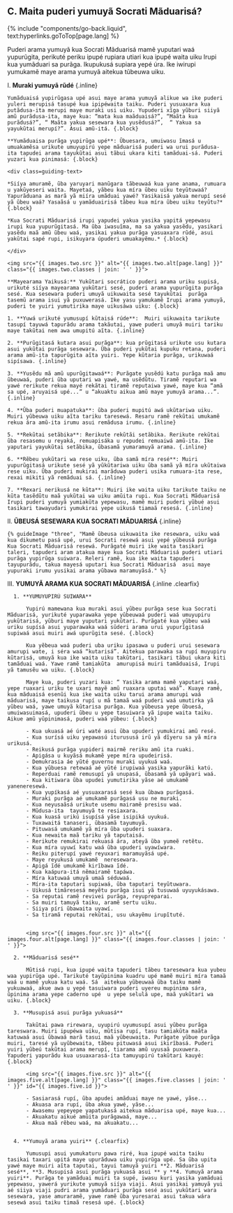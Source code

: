 ## C. Maita puderi yumuyã Socrati Mãduarisá?
{% include "components/go-back.liquid", text:hyperlinks.goToTop[page.lang] %}

Puderi arama yumuyã kua Socrati Mãduarisá mamẽ yuputari waá yupurũgita, perikuté periku ipupé rupiara utiari kua ipupé waita uiku Irupi kua yumãduari sa purãga. Ikupukusá supiara yepé úra. Ike iwirupi yumukamẽ maye arama yumuyã aitekua tũbeuwa uiku.

I.  **Muraki yumuyã rũdé** {.inline}

    Yumãduaisá yupirũgasa upé asui maye arama yumuyã alikue wa ike puderi yuleri merupisá tasupé kua ipipéwaita taiku. Puderi yusuaxara kua putãdusa-ita merupi maye muraki usi uiku. Yupuderi xĩga yũburi siiyã amũ purãdusa-ita, maye kua: “mata kua maãduaisá?”, “Maãta kua purãdusá?”, “ Maãta yakua sesewara kua yusẽdusá?”,  “ Yakua sa yayukũtai merupí?”. Asui amũ-itá. {.block}

    **Yumãduaisa purãga yupirũga upé**: Ũbuesara, umuiwasu ĩmasá u umuakamẽsa urikute umuyupirú yepe mãduarisá puderi wa urui purãdusa-ita tapudei arama tayukũtai asui tãbui ukara kiti tamãduai-sá. Puderi yuzari kua pinimasá: {.block}

    <div class=guiding-text>

    *Siíya amuramẽ, ũba yaruyari manũgara tãbeuwaá kua yane anama, rumuara u yakũyeseri waita. Mayetaá, yãbeu kua míra ũbeu uiku teyũtuwaá? Yapurãduana as marã yã miíra umãduai yawé? Yasikaisá yakua merupí sesé yã ũbeu waá? Yasaãsá u yamãduairisá tãbeu kua míra ũbeu uiku teyũtu?* {.block}

    *Kua Socrati Mãduarisá irupi yapudei yakua yasika yapitá yepewasu irupi kua yupurũgitasá. Ma ũba iwasuĩma, ma sa yakua yasẽdu, yasikari yasẽdu maã amũ ũbeu waá, yasikai yakua purãga yasuaxara rũdé, asui yakũtai sapé rupi, isikuyara úpuderi umuakayẽmu.* {.block}

    </div>

    <img src="{{ images.two.src }}" alt="{{ images.two.alt[page.lang] }}" class="{{ images.two.classes | join: ' ' }}">

    **Mayearama Yaikusá:** Yukũtari socrático puderi arama uriku supisá, urikuté siíya mayearama yukũtari sesé, puderi arama yupurũgita purãga sesé. Kua sesewara puderi umuyã uikuwaita sesé tayukũtai  purãga tasemũ arama isui yã puxuwerasá. Ike yasu yamukamẽ Irupi arama yumuyã, puderi te yuiri yumutirika maye uikusáwa uiku: {.block}

    1. **Yuwá urikuté yumusupí kũtaisá rúde**:  Muiri uikuwaita tarikute tasupí tayuwá tapurãdu arama takãutai, yawe puderi umuyã muiri tariku maye takũtai nem awa umupitú aĩta. {.inline}

    2. **Purũgitasá kutara asui purãga**: kua prũgitasá urikute usu kutara asui yukũtai purãga sesewara. Ũba puderi yukũtai kupuku retana, puderi arama amũ-ita tapurũgita aĩta yuiri. Yepe kũtaria purãga, urikuwaá sipísawa. {.inline}

    3. **Yusẽdu mã amũ upurũgitawaá**: Purãgate yusẽdú katu purãga maã amu ũbeuwaá, puderi ũba uputari wa yawé, ma usẽdũtu. Tiramẽ reputari wa yawé rerikute rekua mayé rekãtai tiramẽ reputaiwa yawé, maye kua “amã sa upé, aruyaisá upé...” u “akuaktu aikua amũ maye yumuyã arama...”. {.inline}

    4. **Ũba puderi muapatuka**: ũba puderi mupitú awá ukũtariwa uiku. Muiri yũbeuwa uiku aĩta tariku taresewá. Resaru ramẽ rekũtai umukamẽ rekua ára amũ-ita irumu asui remãdusa irumu. {.inline}

    5. **Rekũtai setãbika**: Rerikute rekũtãi setãbika. Rerikute rekũtai ũba resasemu u reyaká, remuapisáka u repudei remuaiwá amũ-ita. Ike yaputari yayukũtai setãbika, ũbasamã yumaramuyã arama. {.inline}

    6. **Rẽbeu yukũtari wa rese uiku, ũba samã míra resé**: Muiri yupurũgitasá urikute sesé yã yũkũtariwa uiku ũba samã yã míra ukũtaiwa rese uiku. Ũba puderi mukirai marãduwa puderi usika rumuara-ita rese, rexai mikiti yã remãduai sá. {.inline}

    7. **Rexari nerikusá ne kũta**: Muiri ike waita uiku tarikute taiku ne kũta tasẽdũtu maã yukũtai wa uiku amũita rupi. Kua Socrati Mãduarisá Irupi puderi yumuyã yumiakũta yepewasu, mamẽ muiri puderi yũbué asui tasikari tawayudari yumukirai yepe uikusá tiamaã resesá. {.inline}

II. **ŨBEUSÁ SESEWARA KUA SOCRATI MÃDUARISÁ** {.inline}

    {% guideImage "three", "Mamẽ ũbeusa uikuwaita ike resewara, uiku waá kua dikumetu pasá upé, urui Socrati resewá asui yepé yũbeusá purãga Kua Socrati Mãduarisá resewá. Purãgaté muiri ike waita tasikari taleri, tapuderi aram atakua maye kua Socrati Mãduarisá puderi utiari purãga yupirũga suiwara. Releri ramẽ, kua ike waita tapuderi tayupurãdu, takua mayesá uputari kua Socrati Mãduarisá  asui maye yupuraki irumu yusikai arama yũbawa maramuyãsá." %}


III.  **YUMUYÃ ARAMA KUA SOCRATI MÃDUARISÁ** {.inline .clearfix}

      1. **YUMUYUPIRÚ SUIWARA**

          Yupirú mamewana kua muraki asui yũbeu purãga sese kua Socrati Mãduarisá, yurikuté yuparawaka yepe yũbeuwaá puderi waá umuyupiru yukũtarisá, yũburi maye yuputari yukũtari. Purãgaté kua yũbeu waá uriku supísá asui yuparawaka waá sũderi arama urui yupurĩgitasá supiwaá asui muiri awá upurũgita sesé. {.block}

          Kua yẽbeua waá puderi uba uriku ipasawa u puderi urui sesewara amurupi wate, i séra waá “kutarisá”. Aitekua parawaka sa rupí muyupiru kũtarisá, umuyã kua ike waita uiku takũtari, tasikari tãbui ukara kiti tamãduai waá. Yawe ramẽ tamiakũta  amurupisá muiri tamãduaisá, Irupi yã tamusẽu wa uiku. {.block}

          Maye kua, puderi yuzari kua: “ Yasika arama mamẽ yaputari waá, yepe ruaxari uriku te uxari mayẽ amũ ruaxara uputai waá”. Kuaye ramẽ, kua mãduaisá esenũi kua ike waita uiku tarui arama amurupi waá mãduarisá, maye taikusa rupí u mã tamaã waá puderi waá umutirka yã yũbeu waá, yawe umuyã kũtarisa purãga. Kua yũbeusa yepe ũbuesá, umuiwasuimasá, upuderi ũbeu u yepe tasuiwara yã ipupe waita taiku. Aikue amũ yũpinimasá, puderi waá yũbeu: {.block}

          - Kua ukuasá aé úri waté asui ũba upuderi yumukirai amũ resé.
          - Kua surísá uiku yepawasú iturususá irũ yã dĩyeru sa yã míra urikusá.
          - Reikusá purãga yupideri mairmẽ reriku amũ ita ruaki.
          - Apigása u kuyãsá mukamẽ yepe míra upudeirisá.
          - Demukrasia áe yũté guvernu muraki uyukuá waá.
          - Kua yũbuesa retewaá aé yũté irupiwaá yasika yapurãki katú.
          - Reperduai ramẽ remusupí yã unupasá, ũbasamã yã upãyari waá.
          - Kua kitiwara ũba upudei yumutirika yãse aé umukamẽ yaneneresewá.
          - Kua yupíkasá aé yusuaxarasá sesé kua ũbawa purãgasá.
          - Muraki purãga aé umukamẽ purãgasá usu ne muraki.
          - Kua neyusaãsá urikute usemu mairamẽ presisu waá.
          - Mũdusa-ita  tayumuyã te resiaxara.
          - Kua kuasá urikú isupísá yãse isipiká uyukuá.
          - Tuxawaitá tanaseri, ũbasamã tayumuyã.
          - Pituwasá umukamẽ yã míra ũba upuderi suaxara.
          - Kua newaita maã tariku yã taputaisá.
          - Rerikute remukirai rekuasá ára, ateyã ũba yumeẽ retẽtu.
          - Kua míra uyuwí katu waá ũba upuderi uyawíwara.
          - Reiku piterupí yawé reyuxari maramuyãsá upé.
          - Maye reyukusá umukamẽ  neresewara.
          - Apigá ĩdé umukamẽ kirĩbawa ĩdé.
          - Kua kaápura-itá nẽmairamẽ tapáwa.
          - Míra katuwaá umuyã umaã séduwaá.
          - Míra-ita taputari supiwaá, ũba taputari teyũtuwara.
          - Uikusá timãresesá meyẽtu purãga isui yã tusuwaá uyuyukásawa.
          - Sa reputai ramẽ revivei purãga, reyupreparai.
          - Sa muiri tamuyã taiku, aramẽ sertu uiku.
          - Siiya píri ũbawaita uyawí.
          - Sa tiramã reputai rekũtai, usu ukayẽmu irupĩtuté.


          <img src="{{ images.four.src }}" alt="{{ images.four.alt[page.lang] }}" class="{{ images.four.classes | join: ' ' }}">

      2. **Mãduarisá sesé**

          Mũtisá rupi, kua ipupé waita tapuderi tãbeu taresewara kua yubeu waa yupirũga upé. Tarikuté tayũpinima kuadru upé mamẽ muiri míra tamaã waá u mamẽ yukua katu waá. Sá  aitekua yũbeuwaá ũba taiku mamẽ yukuawaá, akue awa u yepé tasuiwara puderi uyereu mupinima sára, ũpinima arama yepe caderno upé  u yepe selulá upe, maã yukũtari wa uiku. {.block}

      3. **Musupisá asui purãga yukuasá**

          Takũtai pawa rirewara, uyupirú uyumusupí asui yũbeu purãga tareswara. Muiri ipupéwa uiku, mũtisa rupí, tasu tamiakũta maãta katuwaá asui ũbawaá marã tasui maã yũbeuwaita. Purãgate yũbue purãga muiri, taresé yã uyũbewaita, tãbeu pituwasá asui ikirĩbasá. Puderi yuiri yũbeú takũtai arama merupí, tiarama amũ uyusaã puxuwera. Yapuderi yapurãdu kua usuaxarasá-íta tamuyupirú takũtari kauyé: {.block}

          <img src="{{ images.five.src }}" alt="{{ images.five.alt[page.lang] }}" class="{{ images.five.classes | join: ' ' }}" id="{{ images.five.id }}">

          - Sasiarasá rupí, ũba apudei amãduai maye ne yawé, yãse...
          - Akuasa ara rupí, ũba akua yawé, yãse...
          - Awasemu yepeyepe yapatukasá aitekua mãduarisa upé, maye kua...
          - Akuakatu aikué amũita purãgawaá, maye...
          - Akua maã rẽbeu waá, ma akuakatu...


      4. **Yumuyã arama yuiri** {.clearfix}

          Yumusupi asui yumukaturu pawa riré, kua ipupé waita taiku tasikai taxari upitá maye upurãduwa uiku yupirũga upé. Sa ũba upita yawé maye muiri aĩta taputai, tayui tamuyã yuiri **2. Mãduarisá sesé**, **3. Musupisá asui purãga yukuasá asui ** y **4. Yumuyã arama yuiri**. Purãga te yamãduai muiri ta supé, iwasu kuri yasika yamãduai yepewasu, yawerá yurikute yumuyã siíya viaji. Asui yasikai yamuyã yui aé siiya viaji pudri arama yumãduari purãga sesé asui yukũtari wara sesewara, yase amuraramẽ, yawe ramẽ ũba yuresarai asui takua wára sesewá asui taiku timaã resesá upé. {.block}
